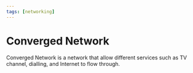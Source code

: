 ```yaml
---
tags: [networking]
---
```


# Converged Network

Converged Network is a network that allow different services such as TV channel,
dialling, and Internet to flow through.
